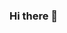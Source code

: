 ### Hi there 👋

<!--
**esperighanto/esperighanto** is a ✨ _special_ ✨ repository because its `README.md` (this file) appears on your GitHub profile.

💻##**I'm Tommy Royall, a Developer, Student, Amateur Scientist and Professional Nerd.**

- 🔭 I’m currently working on ...
 * LudoCrypt, an amateur cryptography tool for stacking ciphers.
 * A constructed languaged generator.
 * A variety of experimental DSP techniques.
 * BobaC Compiler, so far outputting bytecode to my experimental virtual machine, TaroVM.
- 🌱 I’m currently learning
 * ML with Keras & TensorFlow.
 * Corpus Linguistics with Python & NLTK.
 * Audio DSP with C++ & JUCE.
 * Reading on Automata & Computational Complexity.
- 💬 Ask me about
 * Lua (my native language).
 * Teaching computing in a simple and effective way.
 * Conway's Game of Life and other Automata.
 * The impact of data science on linguistics.
 * Audio processing and coding for art.
 * My experimental virtual machine, TaroVM.
- ⚡ Fun fact:
 Music producer, play a band's worth of instruments. Check out my work here, here, and here.
- 🤹 Skills:
 * Designing distinctive and lightweight data structures.
 * Analyzing code optimization and readability.
 * Writing readable algorithms.
 * Code documentation.
 * Communicating programming concepts.
 * Information architecture.
- 🧰 Tools and Languages:
 * Javascript with Vue.js and React.js.
 * PHP with Laravel and CodeIgniter.
 * Lua with Löve2D.
 * Java.
 * Python, C++ with JUCE, Batch and Shell scripting, OpenGL (I'm a shader nerd).
- 📫 How to reach me:
 * Email me at esperighanto@gmail.com.
- 😄 Pronouns:
 He/Him.
